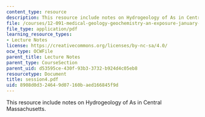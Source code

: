 ```yaml
---
content_type: resource
description: This resource include notes on Hydrogeology of As in Central Massachusetts.
file: /courses/12-091-medical-geology-geochemistry-an-exposure-january-iap-2006/8908d0d324649d07160baed166845f9d_session4.pdf
file_type: application/pdf
learning_resource_types:
- Lecture Notes
license: https://creativecommons.org/licenses/by-nc-sa/4.0/
ocw_type: OCWFile
parent_title: Lecture Notes
parent_type: CourseSection
parent_uid: d53595ce-430f-93b3-3732-b924d4c05eb8
resourcetype: Document
title: session4.pdf
uid: 8908d0d3-2464-9d07-160b-aed166845f9d
---
```

This resource include notes on Hydrogeology of As in Central Massachusetts.